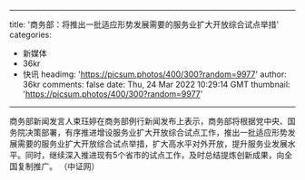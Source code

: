 
---
title: '商务部：将推出一批适应形势发展需要的服务业扩大开放综合试点举措'
categories: 
 - 新媒体
 - 36kr
 - 快讯
headimg: 'https://picsum.photos/400/300?random=9977'
author: 36kr
comments: false
date: Thu, 24 Mar 2022 10:29:14 GMT
thumbnail: 'https://picsum.photos/400/300?random=9977'
---

<div>   
商务部新闻发言人束珏婷在商务部例行新闻发布上表示，商务部将根据党中央、国务院决策部署，有序推进增设服务业扩大开放综合试点工作，推出一批适应形势发展需要的服务业扩大开放综合试点举措，扩大高水平对外开放，提升服务业发展水平。同时，继续深入推进现有5个省市的试点工作，及时总结提炼创新成果，向全国复制推广。 （中证网）  
</div>
            